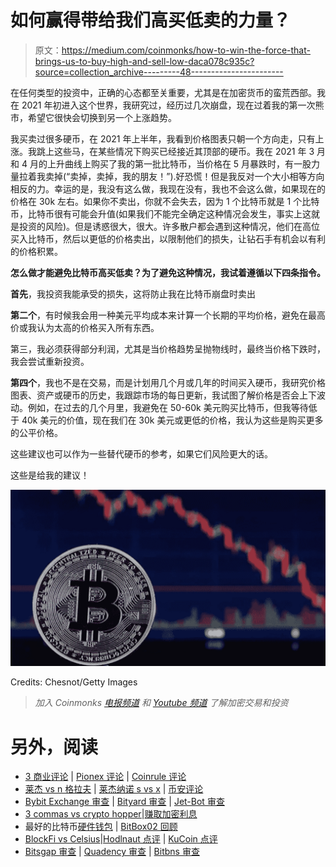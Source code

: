 # 如何赢得带给我们高买低卖的力量？

> 原文：<https://medium.com/coinmonks/how-to-win-the-force-that-brings-us-to-buy-high-and-sell-low-daca078c935c?source=collection_archive---------48----------------------->

在任何类型的投资中，正确的心态都至关重要，尤其是在加密货币的蛮荒西部。我在 2021 年初进入这个世界，我研究过，经历过几次崩盘，现在过着我的第一次熊市，希望它很快会切换到另一个上涨趋势。

我买卖过很多硬币，在 2021 年上半年，我看到价格图表只朝一个方向走，只有上涨。我跳上这些马，在某些情况下购买已经接近其顶部的硬币。我在 2021 年 3 月和 4 月的上升曲线上购买了我的第一批比特币，当价格在 5 月暴跌时，有一股力量拉着我卖掉(“卖掉，卖掉，我的朋友！”).好恐慌！但是我反对一个大小相等方向相反的力。幸运的是，我没有这么做，我现在没有，我也不会这么做，如果现在的价格在 30k 左右。如果你不卖出，你就不会失去，因为 1 个比特币就是 1 个比特币，比特币很有可能会升值(如果我们不能完全确定这种情况会发生，事实上这就是投资的风险)。但是诱惑很大，很大。许多散户都会遇到这种情况，他们在高位买入比特币，然后以更低的价格卖出，以限制他们的损失，让钻石手有机会以有利的价格积累。

**怎么做才能避免比特币高买低卖？为了避免这种情况，我试着遵循以下四条指令。**

**首先**，我投资我能承受的损失，这将防止我在比特币崩盘时卖出

**第二个**，有时候我会用一种美元平均成本来计算一个长期的平均价格，避免在最高价或我认为太高的价格买入所有东西。

第三，我必须获得部分利润，尤其是当价格趋势呈抛物线时，最终当价格下跌时，我会尝试重新投资。

**第四个**，我也不是在交易，而是计划用几个月或几年的时间买入硬币，我研究价格图表、资产或硬币的历史，我跟踪市场的每日更新，我试图了解价格是否会上下波动。例如，在过去的几个月里，我避免在 50-60k 美元购买比特币，但我等待低于 40k 美元的价值，现在我们在 30k 美元或更低的价格，我认为这些是购买更多的公平价格。

这些建议也可以作为一些替代硬币的参考，如果它们风险更大的话。

这些是给我的建议！

![](img/c3811384e16e6795a74a6af53e184ebd.png)

Credits: Chesnot/Getty Images

> *加入 Coinmonks* [*电报频道*](https://t.me/coincodecap) *和* [*Youtube 频道*](https://www.youtube.com/c/coinmonks/videos) *了解加密交易和投资*

# 另外，阅读

*   [3 商业评论](/coinmonks/3commas-review-an-excellent-crypto-trading-bot-2020-1313a58bec92) | [Pionex 评论](https://coincodecap.com/pionex-review-exchange-with-crypto-trading-bot) | [Coinrule 评论](/coinmonks/coinrule-review-2021-a-beginner-friendly-crypto-trading-bot-daf0504848ba)
*   [莱杰 vs n 格拉夫](/coinmonks/ledger-vs-ngrave-zero-7e40f0c1d694) | [莱杰纳诺 s vs x](/coinmonks/ledger-nano-s-vs-x-battery-hardware-price-storage-59a6663fe3b0) | [币安评论](/coinmonks/binance-review-ee10d3bf3b6e)
*   [Bybit Exchange 审查](/coinmonks/bybit-exchange-review-dbd570019b71) | [Bityard 审查](https://coincodecap.com/bityard-reivew) | [Jet-Bot 审查](https://coincodecap.com/jet-bot-review)
*   [3 commas vs crypto hopper](/coinmonks/3commas-vs-pionex-vs-cryptohopper-best-crypto-bot-6a98d2baa203)|[赚取加密利息](/coinmonks/earn-crypto-interest-b10b810fdda3)
*   最好的比特币[硬件钱包](/coinmonks/hardware-wallets-dfa1211730c6) | [BitBox02 回顾](/coinmonks/bitbox02-review-your-swiss-bitcoin-hardware-wallet-c36c88fff29)
*   [BlockFi vs Celsius](/coinmonks/blockfi-vs-celsius-vs-hodlnaut-8a1cc8c26630)|[Hodlnaut 点评](/coinmonks/hodlnaut-review-best-way-to-hodl-is-to-earn-interest-on-your-bitcoin-6658a8c19edf) | [KuCoin 点评](https://coincodecap.com/kucoin-review)
*   [Bitsgap 审查](/coinmonks/bitsgap-review-a-crypto-trading-bot-that-makes-easy-money-a5d88a336df2) | [Quadency 审查](/coinmonks/quadency-review-a-crypto-trading-automation-platform-3068eaa374e1) | [Bitbns 审查](/coinmonks/bitbns-review-38256a07e161)
